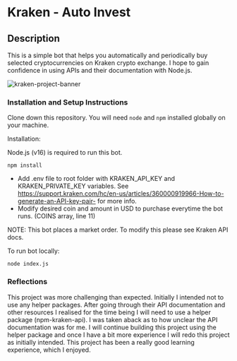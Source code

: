 # Kraken - Auto Invest

## Description
This is a simple bot that helps you automatically and periodically buy selected cryptocurrencies on Kraken crypto exchange. I hope to gain confidence in using APIs and their documentation with Node.js.

![kraken-project-banner](https://user-images.githubusercontent.com/46342592/156112167-9bf78e1e-6d43-4756-b869-26e7a1ab9877.png)

### Installation and Setup Instructions
Clone down this repository. You will need `node` and `npm` installed globally on your machine.  

Installation:

Node.js (v16) is required to run this bot.

`npm install`   

- Add .env file to root folder with KRAKEN_API_KEY and KRAKEN_PRIVATE_KEY variables. See https://support.kraken.com/hc/en-us/articles/360000919966-How-to-generate-an-API-key-pair- for more info.
- Modify desired coin and amount in USD to purchase everytime the bot runs. (COINS array, line 11)

NOTE: This bot places a market order. To modify this please see Kraken API docs.

To run bot locally:

`node index.js`  

### Reflections
This project was more challenging than expected. Initially I intended not to use any helper packages. After going through their API documentation and other resources I realised for the time being I will need to use a helper package (npm-kraken-api). I was taken aback as to how unclear the API documentation was for me. I will continue building this project using the helper package and once I have a bit more experience I will redo this project as initially intended. This project has been a really good learning experience, which I enjoyed.
